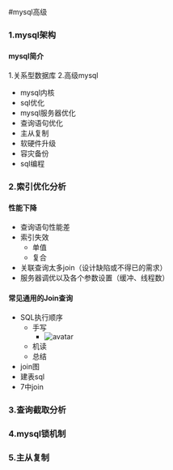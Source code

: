 #mysql高级

### 1.mysql架构
#### mysql简介
1.关系型数据库
2.高级mysql
- mysql内核
- sql优化
- mysql服务器优化
- 查询语句优化
- 主从复制
- 软硬件升级
- 容灾备份
- sql编程


### 2.索引优化分析
#### 性能下降
- 查询语句性能差
- 索引失效  
  - 单值
  - 复合
- 关联查询太多join（设计缺陷或不得已的需求）
- 服务器调优以及各个参数设置（缓冲、线程数）
  
#### 常见通用的Join查询
- SQL执行顺序
  - 手写
    - ![avatar](../img/sql_writer.png)
  - 机读
  - 总结
- join图
- 建表sql
- 7中join


#### 

### 3.查询截取分析

### 4.mysql锁机制

### 5.主从复制
